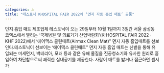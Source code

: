 ```yaml
---
categories: a
title: "테스토닉 KHOSPITAL FAIR 2022에 ‘먼지 자동 흡입 매트’ 출품"
---
```

먼지 흡입 매트 제조업체 테스토닉이 오는 29일부터 10월 1일까지 3일간 서울 삼성동 코엑스에서 열리는 ‘국제병원 및 의료기기 산업박람회’(K-HOSPITAL FAIR 2022 · KHF 2022)에서 ‘에어맥스 클린매트(Airmax Clean Mat)" 먼지 자동 흡입매트를 선보인다.테스토닉이 선보이는 ‘에어맥스 클린매트" 먼지 자동 흡입 매트는 신발을 통해 유입되는 미세먼지, 박테리아, 모래 등과 같은 유해 물질을 진공청소기와 유사한 원리로 흡입하여 차단함으로써 쾌적한 실내공기를 제공한다. 사람이 매트를 밟거나 접근하면 센서가